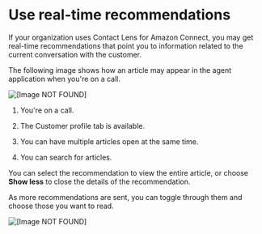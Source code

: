 # Use real\-time recommendations<a name="use-realtime-recommendations"></a>

If your organization uses Contact Lens for Amazon Connect, you may get real\-time recommendations that point you to information related to the current conversation with the customer\. 

The following image shows how an article may appear in the agent application when you're on a call\. 

![\[Image NOT FOUND\]](http://docs.aws.amazon.com/connect/latest/adminguide/images/wisdom-concepts-intro2.png)

1. You're on a call\.

1. The Customer profile tab is available\.

1. You can have multiple articles open at the same time\.

1. You can search for articles\.

You can select the recommendation to view the entire article, or choose **Show less** to close the details of the recommendation\. 

As more recommendations are sent, you can toggle through them and choose those you want to read\.

![\[Image NOT FOUND\]](http://docs.aws.amazon.com/connect/latest/adminguide/images/wisdom-show-less.png)